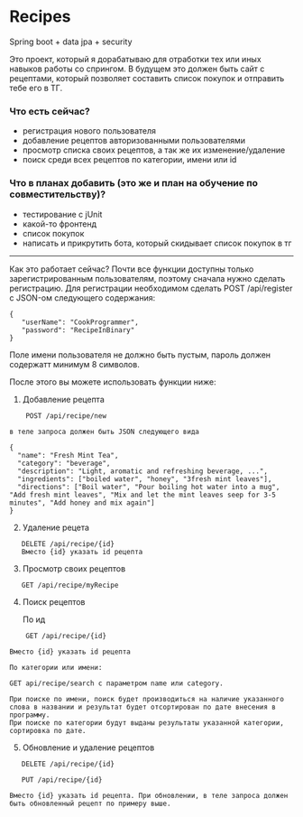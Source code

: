 # Recipes
 Spring boot + data jpa + security
 
 Это проект, который я дорабатываю для отработки тех или иных навыков работы со спрингом.
 В будущем это должен быть сайт с рецептами, который позволяет составить список покупок и отправить тебе его в ТГ.
 
 ### Что есть сейчас?
 - регистрация нового пользователя
 - добавление рецептов авторизованными пользователями
 - просмотр списка своих рецептов, а так же их изменение/удаление
 - поиск среди всех рецептов по категории, имени или id

### Что в планах добавить (это же и план на обучение по совместительству)?
- тестирование с jUnit
- какой-то фронтенд
- список покупок
- написать и прикрутить бота, который скидывает список покупок в тг

____

Как это работает сейчас?
Почти все функции доступны только зарегистрированным пользователям, поэтому сначала нужно сделать регистрацию.
Для регистрации необходимом сделать POST /api/register с JSON-ом следующего содержания:
```
{
   "userName": "CookProgrammer",
   "password": "RecipeInBinary"
}
```
Поле имени пользователя не должно быть пустым, пароль должен содержатт минимум 8 символов.

 После этого вы можете использовать функции ниже:
 1. Добавление рецепта
```
    POST /api/recipe/new
```
    в теле запроса должен быть JSON следующего вида 
 ```
 {
   "name": "Fresh Mint Tea",
   "category": "beverage",
   "description": "Light, aromatic and refreshing beverage, ...",
   "ingredients": ["boiled water", "honey", "3fresh mint leaves"],
   "directions": ["Boil water", "Pour boiling hot water into a mug", "Add fresh mint leaves", "Mix and let the mint leaves seep for 3-5 minutes", "Add honey and mix again"]
}
```

 2. Удаление рецета
 ```
    DELETE /api/recipe/{id}
    Вместо {id} указать id рецепта
 ```
 3. Просмотр своих рецептов
 ```
    GET /api/recipe/myRecipe
 ```
 4. Поиск рецептов
 
     По ид
 ```
     GET /api/recipe/{id}
  ```
    Вместо {id} указать id рецепта
  
    По категории или имени:
  
    GET api/recipe/search c параметром name или category.
     
    При поиске по имени, поиск будет производиться на наличие указанного слова в названии и результат будет отсортирован по дате внесения в программу.
    При поиске по категории будут выданы результаты указанной категории, сортировка по дате.
  
 5. Обновление и удаление рецептов
 ```
    DELETE /api/recipe/{id}
      
    PUT /api/recipe/{id}
 ```
    Вместо {id} указать id рецепта. При обновлении, в теле запроса должен быть обновленный рецепт по примеру выше.
   
